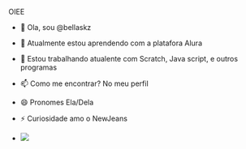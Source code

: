 OIEE

- 👋 Ola, sou @bellaskz
- 🌱 Atualmente estou aprendendo com a platafora Alura
- 💞️ Estou trabalhando atualente com Scratch, Java script, e outros programas
- 📫 Como me encontrar? No meu perfil
- 😄 Pronomes Ela/Dela
- ⚡ Curiosidade amo o NewJeans

- ![](https://media1.tenor.com/m/3ViXIpZ1vNgAAAAC/skpb-haerin.gif)
